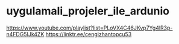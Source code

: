 # uygulamali_projeler_ile_ardunio
https://www.youtube.com/playlist?list=PLoVX4C46JKvp7Yg4lR3p-n4FDG5IJk4ZK
https://linktr.ee/cengizhantopcu53
 
